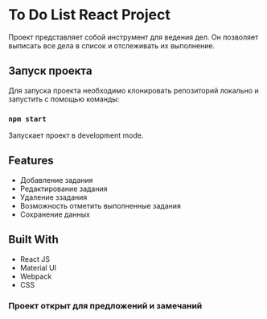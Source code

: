 # To Do List React Project

Проект представляет собой инструмент для ведения дел. Он позволяет
выписать все дела в список и отслеживать их выполнение.

## Запуск проекта

Для запуска проекта необходимо клонировать репозиторий локально и 
запустить с помощью команды:

### `npm start`

Запускает проект в development mode.

## Features

* Добавление задания
* Редактирование задания
* Удаление ззадания
* Возможность отметить выполненные задания
* Сохранение данных

## Built With

* React JS
* Material UI
* Webpack
* CSS

### Проект открыт для предложений и замечаний
